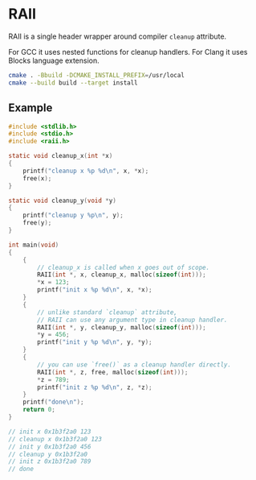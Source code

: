 # RAII

RAII is a single header wrapper around compiler `cleanup` attribute.

For GCC it uses nested functions for cleanup handlers.
For Clang it uses Blocks language extension.

````bash
cmake . -Bbuild -DCMAKE_INSTALL_PREFIX=/usr/local
cmake --build build --target install
````

## Example

````c
#include <stdlib.h>
#include <stdio.h>
#include <raii.h>

static void cleanup_x(int *x)
{
    printf("cleanup x %p %d\n", x, *x);
    free(x);
}

static void cleanup_y(void *y)
{
    printf("cleanup y %p\n", y);
    free(y);
}

int main(void)
{
    {
        // cleanup_x is called when x goes out of scope.
        RAII(int *, x, cleanup_x, malloc(sizeof(int)));
        *x = 123;
        printf("init x %p %d\n", x, *x);
    }
    {
        // unlike standard `cleanup` attribute,
        // RAII can use any argument type in cleanup handler.
        RAII(int *, y, cleanup_y, malloc(sizeof(int)));
        *y = 456;
        printf("init y %p %d\n", y, *y);
    }
    {
        // you can use `free()` as a cleanup handler directly.
        RAII(int *, z, free, malloc(sizeof(int)));
        *z = 789;
        printf("init z %p %d\n", z, *z);
    }
    printf("done\n");
    return 0;
}

// init x 0x1b3f2a0 123
// cleanup x 0x1b3f2a0 123
// init y 0x1b3f2a0 456
// cleanup y 0x1b3f2a0
// init z 0x1b3f2a0 789
// done
````
